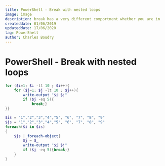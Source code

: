 ```yaml
---
title: PowerShell - Break with nested loops 
image: image
description: break has a very different comportment whether you are in a for each or in a for loop. Let's understand why.
createddate: 01/06/2019
updateddate: 17/06/2020
tag: PowerShell
author: Charles Boudry
---
```


# PowerShell - Break with nested loops

```powershell
for ($i=1; $i -lt 10 ; $i++){
	for ($j=1; $j -lt 10 ; $j++){
		write-output "$i $j"
		if ($j -eq 5){
			break;}
}}
```

```powershell
$is = "1","2","3","4","5", "6", "7", "8", "9"
$js = "1","2","3","4","5", "6", "7", "8", "9"
foreach($i in $is)
{
	$js | foreach-object{
		$j = $_
		write-output "$i $j"
		if ($j -eq 5){break;}
	}
}
```
